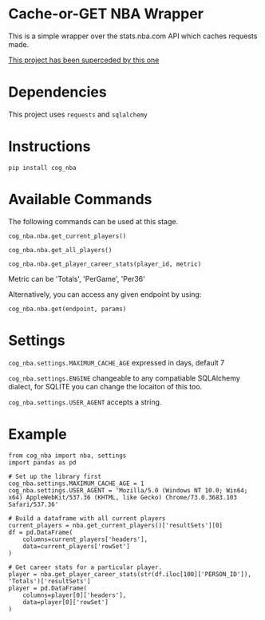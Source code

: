 # Cache-or-GET NBA Wrapper

This is a simple wrapper over the stats.nba.com API which caches requests made.

[This project has been superceded by this one](https://github.com/marzukia/aionba)

# Dependencies

This project uses `requests` and `sqlalchemy`

# Instructions

```
pip install cog_nba
```

# Available Commands

The following commands can be used at this stage.

`cog_nba.nba.get_current_players()`

`cog_nba.nba.get_all_players()`

`cog_nba.nba.get_player_career_stats(player_id, metric)`

Metric can be 'Totals', 'PerGame', 'Per36'

Alternatively, you can access any given endpoint by using:

`cog_nba.nba.get(endpoint, params)`

# Settings

`cog_nba.settings.MAXIMUM_CACHE_AGE` expressed in days, default 7

`cog_nba.settings.ENGINE` changeable to any compatiable SQLAlchemy dialect, for SQLITE you can change the locaiton of this too.

`cog_nba.settings.USER_AGENT` accepts a string.

# Example

```
from cog_nba import nba, settings
import pandas as pd

# Set up the library first
cog_nba.settings.MAXIMUM_CACHE_AGE = 1
cog_nba.settings.USER_AGENT = 'Mozilla/5.0 (Windows NT 10.0; Win64; x64) AppleWebKit/537.36 (KHTML, like Gecko) Chrome/73.0.3683.103 Safari/537.36'

# Build a dataframe with all current players
current_players = nba.get_current_players()['resultSets'][0]
df = pd.DataFrame(
    columns=current_players['headers'],
    data=current_players['rowSet']
)

# Get career stats for a particular player.
player = nba.get_player_career_stats(str(df.iloc[100]['PERSON_ID']), 'Totals')['resultSets']
player = pd.DataFrame(
    columns=player[0]['headers'],
    data=player[0]['rowSet']
)
```
